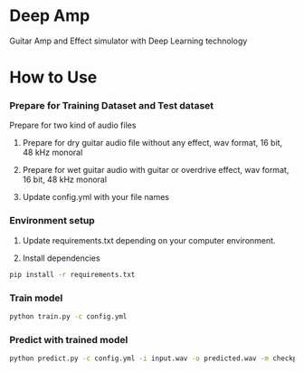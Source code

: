 # Deep Amp

Guitar Amp and Effect simulator with Deep Learning technology

# How to Use

### Prepare for Training Dataset and Test dataset 
Prepare for two kind of audio files

1. Prepare for dry guitar audio file without any effect, wav format, 16 bit, 48 kHz monoral

1. Prepare for wet guitar audio with guitar or overdrive effect, wav format, 16 bit, 48 kHz monoral

1. Update config.yml with your file names

### Environment setup

1. Update requirements.txt depending on your computer environment.

1. Install dependencies

```sh
pip install -r requirements.txt
```


### Train model
```sh
python train.py -c config.yml
```

### Predict with trained model
```sh
python predict.py -c config.yml -i input.wav -o predicted.wav -m checkpoint/20180208_235128/model_000031.h5
```
